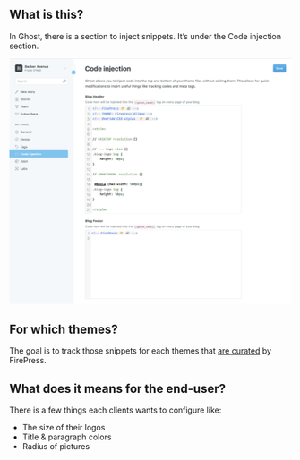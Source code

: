 ## What is this?

In Ghost, there is a section to inject snippets. It’s under the Code injection section.

![pic](/img/2018-04-01_10h04.jpg)

## For which themes?

The goal is to track those snippets for each themes that [are curated](https://github.com/firepress-org/Ghost-Theme-Curated-Collection/tree/master/01_go) by FirePress.

## What does it means for the end-user?

There is a few things each clients wants to configure like:

- The size of their logos
- Title & paragraph colors
- Radius of pictures





